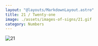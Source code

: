 ```yaml
---
layout: "@layouts/MarkdownLayout.astro"
title: 21 / Twenty-one
image: ./assets/images-of-signs/21.gif
category: Numbers
---
```


![21](@signs/21.gif)

